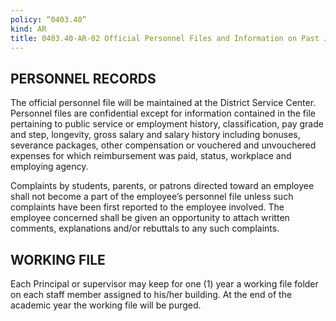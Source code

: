 ```yaml
---
policy: “0403.40”
kind: AR
title: 0403.40-AR-02 Official Personnel Files and Information on Past Job Performance
---
```


## PERSONNEL RECORDS
The official personnel file will be maintained at the District Service Center. Personnel files are confidential except for information contained in the file pertaining to public service or employment history, classification, pay grade and step, longevity, gross salary and salary history including bonuses, severance packages, other compensation or vouchered and unvouchered expenses for which reimbursement was paid, status, workplace and employing agency.

Complaints by students, parents, or patrons directed toward an employee shall not become a part of the employee’s personnel file unless such complaints have been first reported to the employee involved. The employee concerned shall be given an opportunity to attach written comments, explanations and/or rebuttals to any such complaints.


## WORKING FILE
Each Principal or supervisor may keep for one (1) year a working file folder on each staff member assigned to his/her building. At the end of the academic year the working file will be purged.

